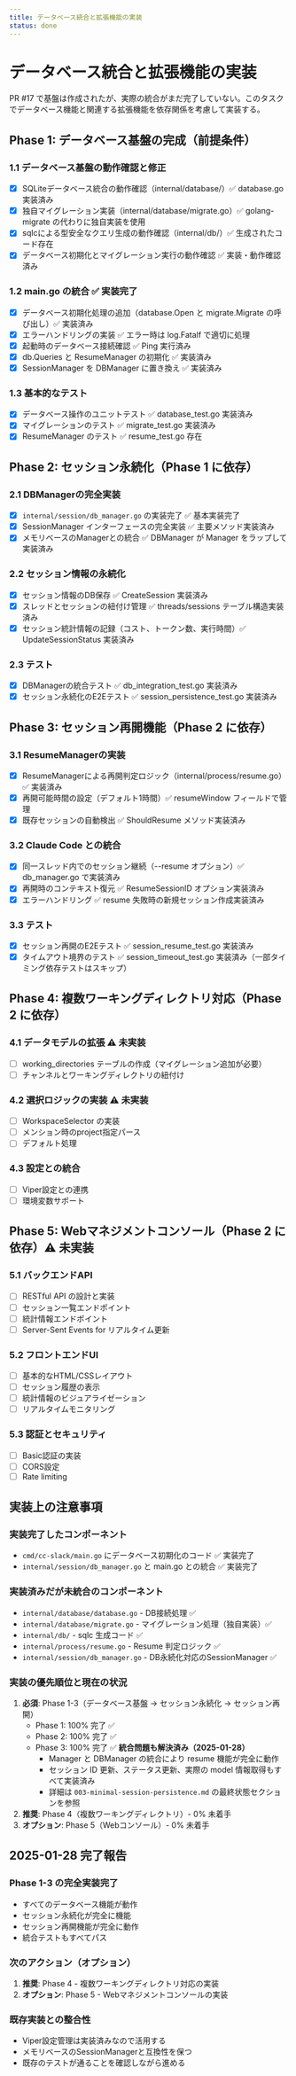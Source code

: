 ```yaml
---
title: データベース統合と拡張機能の実装
status: done
---
```


# データベース統合と拡張機能の実装

PR #17 で基盤は作成されたが、実際の統合がまだ完了していない。このタスクでデータベース機能と関連する拡張機能を依存関係を考慮して実装する。

## Phase 1: データベース基盤の完成（前提条件）

### 1.1 データベース基盤の動作確認と修正
- [x] SQLiteデータベース統合の動作確認（internal/database/）✅ database.go 実装済み
- [x] 独自マイグレーション実装（internal/database/migrate.go）✅ golang-migrate の代わりに独自実装を使用
- [x] sqlcによる型安全なクエリ生成の動作確認（internal/db/）✅ 生成されたコード存在
- [x] データベース初期化とマイグレーション実行の動作確認 ✅ 実装・動作確認済み

### 1.2 main.go の統合 ✅ 実装完了
- [x] データベース初期化処理の追加（database.Open と migrate.Migrate の呼び出し）✅ 実装済み
- [x] エラーハンドリングの実装 ✅ エラー時は log.Fatalf で適切に処理
- [x] 起動時のデータベース接続確認 ✅ Ping 実行済み
- [x] db.Queries と ResumeManager の初期化 ✅ 実装済み
- [x] SessionManager を DBManager に置き換え ✅ 実装済み

### 1.3 基本的なテスト
- [x] データベース操作のユニットテスト ✅ database_test.go 実装済み
- [x] マイグレーションのテスト ✅ migrate_test.go 実装済み
- [x] ResumeManager のテスト ✅ resume_test.go 存在

## Phase 2: セッション永続化（Phase 1 に依存）

### 2.1 DBManagerの完全実装
- [x] `internal/session/db_manager.go` の実装完了 ✅ 基本実装完了
- [x] SessionManager インターフェースの完全実装 ✅ 主要メソッド実装済み
- [x] メモリベースのManagerとの統合 ✅ DBManager が Manager をラップして実装済み

### 2.2 セッション情報の永続化
- [x] セッション情報のDB保存 ✅ CreateSession 実装済み
- [x] スレッドとセッションの紐付け管理 ✅ threads/sessions テーブル構造実装済み
- [x] セッション統計情報の記録（コスト、トークン数、実行時間）✅ UpdateSessionStatus 実装済み

### 2.3 テスト
- [x] DBManagerの統合テスト ✅ db_integration_test.go 実装済み
- [x] セッション永続化のE2Eテスト ✅ session_persistence_test.go 実装済み

## Phase 3: セッション再開機能（Phase 2 に依存）

### 3.1 ResumeManagerの実装
- [x] ResumeManagerによる再開判定ロジック（internal/process/resume.go）✅ 実装済み
- [x] 再開可能時間の設定（デフォルト1時間）✅ resumeWindow フィールドで管理
- [x] 既存セッションの自動検出 ✅ ShouldResume メソッド実装済み

### 3.2 Claude Code との統合
- [x] 同一スレッド内でのセッション継続（--resume オプション）✅ db_manager.go で実装済み
- [x] 再開時のコンテキスト復元 ✅ ResumeSessionID オプション実装済み
- [x] エラーハンドリング ✅ resume 失敗時の新規セッション作成実装済み

### 3.3 テスト
- [x] セッション再開のE2Eテスト ✅ session_resume_test.go 実装済み
- [x] タイムアウト境界のテスト ✅ session_timeout_test.go 実装済み（一部タイミング依存テストはスキップ）

## Phase 4: 複数ワーキングディレクトリ対応（Phase 2 に依存）

### 4.1 データモデルの拡張 ⚠️ 未実装
- [ ] working_directories テーブルの作成（マイグレーション追加が必要）
- [ ] チャンネルとワーキングディレクトリの紐付け

### 4.2 選択ロジックの実装 ⚠️ 未実装
- [ ] WorkspaceSelector の実装
- [ ] メンション時のproject指定パース
- [ ] デフォルト処理

### 4.3 設定との統合
- [ ] Viper設定との連携
- [ ] 環境変数サポート

## Phase 5: Webマネジメントコンソール（Phase 2 に依存）⚠️ 未実装

### 5.1 バックエンドAPI
- [ ] RESTful API の設計と実装
- [ ] セッション一覧エンドポイント
- [ ] 統計情報エンドポイント
- [ ] Server-Sent Events for リアルタイム更新

### 5.2 フロントエンドUI
- [ ] 基本的なHTML/CSSレイアウト
- [ ] セッション履歴の表示
- [ ] 統計情報のビジュアライゼーション
- [ ] リアルタイムモニタリング

### 5.3 認証とセキュリティ
- [ ] Basic認証の実装
- [ ] CORS設定
- [ ] Rate limiting

## 実装上の注意事項

### 実装完了したコンポーネント
- `cmd/cc-slack/main.go` にデータベース初期化のコード ✅ 実装完了
- `internal/session/db_manager.go` と main.go との統合 ✅ 実装完了

### 実装済みだが未統合のコンポーネント
- `internal/database/database.go` - DB接続処理 ✅
- `internal/database/migrate.go` - マイグレーション処理（独自実装）✅
- `internal/db/` - sqlc 生成コード ✅
- `internal/process/resume.go` - Resume 判定ロジック ✅
- `internal/session/db_manager.go` - DB永続化対応のSessionManager ✅

### 実装の優先順位と現在の状況
1. **必須**: Phase 1-3（データベース基盤 → セッション永続化 → セッション再開）
   - Phase 1: 100% 完了 ✅
   - Phase 2: 100% 完了 ✅
   - Phase 3: 100% 完了 ✅ **統合問題も解決済み（2025-01-28）**
     - Manager と DBManager の統合により resume 機能が完全に動作
     - セッション ID 更新、ステータス更新、実際の model 情報取得もすべて実装済み
     - 詳細は `003-minimal-session-persistence.md` の最終状態セクションを参照
2. **推奨**: Phase 4（複数ワーキングディレクトリ）- 0% 未着手
3. **オプション**: Phase 5（Webコンソール）- 0% 未着手

## 2025-01-28 完了報告

### Phase 1-3 の完全実装完了
- すべてのデータベース機能が動作
- セッション永続化が完全に機能
- セッション再開機能が完全に動作
- 統合テストもすべてパス

### 次のアクション（オプション）
1. **推奨**: Phase 4 - 複数ワーキングディレクトリ対応の実装
2. **オプション**: Phase 5 - Webマネジメントコンソールの実装

### 既存実装との整合性
- Viper設定管理は実装済みなので活用する
- メモリベースのSessionManagerと互換性を保つ
- 既存のテストが通ることを確認しながら進める